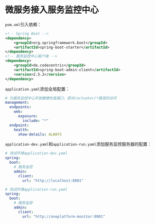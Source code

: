 # 微服务接入服务监控中心

`pom.xml`引入依赖：

```xml
<!-- Spring Boot -->
<dependency>
    <groupId>org.springframework.boot</groupId>
    <artifactId>spring-boot-starter</artifactId>
</dependency>
<!-- 服务监控中心客户端 -->
<dependency>
    <groupId>de.codecentric</groupId>
    <artifactId>spring-boot-admin-client</artifactId>
    <version>2.5.2</version>
</dependency>
```

`application.yaml`添加全局配置：

```yaml
# 为服务监控中心开放健康检查接口，即对/actuator/*路径的访问
management:
  endpoints:
    web:
      exposure:
        include: "*"
  endpoint:
    health:
      show-details: ALWAYS
```

`application-dev.yaml`和`application-run.yaml`添加服务监控服务器的配置：

```yaml
# 测试环境application-dev.yaml
spring:
  boot:
    # 服务监控
    admin:
      client:
        url: "http://localhost:8001"

# 测试环境application-run.yaml
spring:
  boot:
    # 服务监控
    admin:
      client:
        url: "http://oneplatform-monitor:8001"
```

